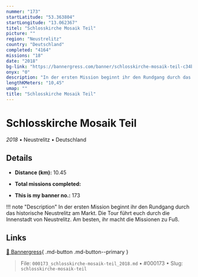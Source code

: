 ```yaml
---
nummer: "173"
startLatitude: "53.363804"
startLongitude: "13.062367"
titel: "Schlosskirche Mosaik Teil"
picture: ""
region: "Neustrelitz"
country: "Deutschland"
completed: "4164"
missions: "18"
date: "2018"
bg-link: "https://bannergress.com/banner/schlosskirche-mosaik-teil-c34b"
onyx: "0"
description: "In der ersten Mission beginnt ihr den Rundgang durch das historische Neustrelitz am Markt. Die Tour  führt euch durch die Innenstadt von Neustrelitz. Am besten, ihr macht die Missionen zu Fuß."
lengthKMeters: "10,45"
umap: ""
title: "Schlosskirche Mosaik Teil"
---
```

# Schlosskirche Mosaik Teil

*2018* • Neustrelitz • Deutschland



## Details
- **Distance (km):** 10.45

- **Total missions completed:** 
- **This is my banner no.:** 173


!!! note "Description"
    In der ersten Mission beginnt ihr den Rundgang durch das historische Neustrelitz am Markt. Die Tour  führt euch durch die Innenstadt von Neustrelitz. Am besten, ihr macht die Missionen zu Fuß.



## Links
[🔗 Bannergress](https://bannergress.com/banner/schlosskirche-mosaik-teil-c34b){ .md-button .md-button--primary }



> File: `000173_schlosskirche-mosaik-teil_2018.md` • #000173 • Slug: `schlosskirche-mosaik-teil`
